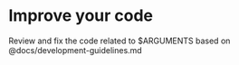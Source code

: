 # Improve your code

Review and fix the code related to $ARGUMENTS based on @docs/development-guidelines.md
